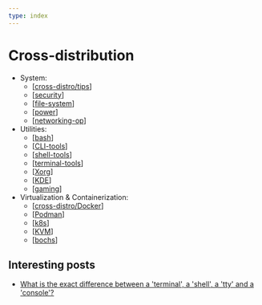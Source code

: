 ```yaml
---
type: index
---
```


# Cross-distribution

- System:
  - [[cross-distro/tips]]
  - [[security]]
  - [[file-system]]
  - [[power]]
  - [[networking-op]]
- Utilities:
  - [[bash]]
  - [[CLI-tools]]
  - [[shell-tools]]
  - [[terminal-tools]]
  - [[Xorg]]
  - [[KDE]]
  - [[gaming]]
- Virtualization & Containerization:
  - [[cross-distro/Docker]]
  - [[Podman]]
  - [[k8s]]
  - [[KVM]]
  - [[bochs]]

## Interesting posts

- [What is the exact difference between a 'terminal', a 'shell', a 'tty' and a 'console'?](https://unix.stackexchange.com/questions/4126/what-is-the-exact-difference-between-a-terminal-a-shell-a-tty-and-a-con)

[//begin]: # "Autogenerated link references for markdown compatibility"
[cross-distro/tips]: tips.md "General Linux Usage Tips"
[security]: security.md "Security"
[file-system]: file-system.md "File System"
[power]: power.md "Power Management"
[networking-op]: networking-op.md "Networking Tools & Operations"
[bash]: bash.md "Bash Usage"
[CLI-tools]: CLI-tools.md "Commonly Used Command-line Tools"
[shell-tools]: shell-tools.md "Shell Related Tools"
[terminal-tools]: terminal-tools.md "Terminal Related Tools"
[Xorg]: Xorg.md "X.Org"
[KDE]: KDE.md "KDE Plasma Tweak"
[gaming]: gaming.md "Gaming on Linux"
[cross-distro/Docker]: Docker.md "Docker Usage"
[Podman]: Podman.md "Podman"
[k8s]: k8s.md "Kubernetes Usage"
[KVM]: KVM.md "Kernel-based Virtual Machine Usage"
[bochs]: bochs.md "bochs Usage"
[//end]: # "Autogenerated link references"
